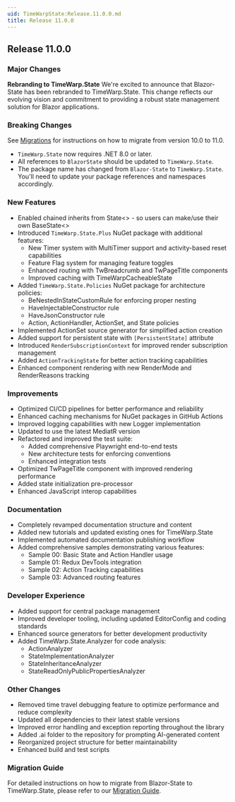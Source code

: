 ```yaml
---
uid: TimeWarpState:Release.11.0.0.md
title: Release 11.0.0
---
```


## Release 11.0.0

### Major Changes

**Rebranding to TimeWarp.State**
We're excited to announce that Blazor-State has been rebranded to TimeWarp.State. 
This change reflects our evolving vision and commitment to providing a robust state management solution for Blazor applications.

### Breaking Changes

See [Migrations](xref:TimeWarpState:Migration10-11.md) for instructions on how to migrate from version 10.0 to 11.0.

- `TimeWarp.State` now requires .NET 8.0 or later. 
- All references to `BlazorState` should be updated to `TimeWarp.State`.
- The package name has changed from `Blazor-State` to `TimeWarp.State`.
  You'll need to update your package references and namespaces accordingly.

### New Features

- Enabled chained inherits from State<> - so users can make/use their own BaseState<>
- Introduced `TimeWarp.State.Plus` NuGet package with additional features:
  - New Timer system with MultiTimer support and activity-based reset capabilities
  - Feature Flag system for managing feature toggles
  - Enhanced routing with TwBreadcrumb and TwPageTitle components
  - Improved caching with TimeWarpCacheableState
- Added `TimeWarp.State.Policies` NuGet package for architecture policies:
  - BeNestedInStateCustomRule for enforcing proper nesting
  - HaveInjectableConstructor rule
  - HaveJsonConstructor rule
  - Action, ActionHandler, ActionSet, and State policies
- Implemented ActionSet source generator for simplified action creation
- Added support for persistent state with `[PersistentState]` attribute
- Introduced `RenderSubscriptionContext` for improved render subscription management
- Added `ActionTrackingState` for better action tracking capabilities
- Enhanced component rendering with new RenderMode and RenderReasons tracking

### Improvements

- Optimized CI/CD pipelines for better performance and reliability
- Enhanced caching mechanisms for NuGet packages in GitHub Actions
- Improved logging capabilities with new Logger implementation
- Updated to use the latest MediatR version
- Refactored and improved the test suite:
  - Added comprehensive Playwright end-to-end tests
  - New architecture tests for enforcing conventions
  - Enhanced integration tests
- Optimized TwPageTitle component with improved rendering performance
- Added state initialization pre-processor
- Enhanced JavaScript interop capabilities

### Documentation

- Completely revamped documentation structure and content
- Added new tutorials and updated existing ones for TimeWarp.State
- Implemented automated documentation publishing workflow
- Added comprehensive samples demonstrating various features:
  - Sample 00: Basic State and Action Handler usage
  - Sample 01: Redux DevTools integration
  - Sample 02: Action Tracking capabilities
  - Sample 03: Advanced routing features

### Developer Experience

- Added support for central package management
- Improved developer tooling, including updated EditorConfig and coding standards
- Enhanced source generators for better development productivity
- Added TimeWarp.State.Analyzer for code analysis:
  - ActionAnalyzer
  - StateImplementationAnalyzer
  - StateInheritanceAnalyzer
  - StateReadOnlyPublicPropertiesAnalyzer

### Other Changes

- Removed time travel debugging feature to optimize performance and reduce complexity
- Updated all dependencies to their latest stable versions
- Improved error handling and exception reporting throughout the library
- Added .ai folder to the repository for prompting AI-generated content
- Reorganized project structure for better maintainability
- Enhanced build and test scripts

### Migration Guide

For detailed instructions on how to migrate from Blazor-State to TimeWarp.State, please refer to our [Migration Guide](xref:TimeWarpState:Migration10-11.md).
